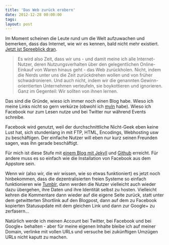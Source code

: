 ```yaml
---
title: 'Das Web zurück erobern'
date: 2012-12-28 00:00:00 
tags: 
layout: post
---
```

Im Moment scheinen die Leute rund um die Welt aufzuwachen und bemerken,
dass das Internet, wie wir es kennen, bald nicht mehr existiert. [Jetzt
ist Spreeblick dran][0].

> Es wird also Zeit, dass wir uns - und damit meine ich alle
> Internet-Nutzer, deren Nutzungsverhalten über den gelegentlichen
> Online-Einkauf von Waren hinaus geht - das Web zurückholen. Nicht,
> indem die Nerds unter uns die Zeit zurückdrehen wollen und von
> früher schwadronieren. Und auch nicht, indem wir die genannten
> Gewinn-orientierten Unternehmen verteufeln, sie boykottieren und
> ignorieren. Ganz im Gegenteil: Wir sollten von ihnen lernen. 

Das sind die Gründe, wieso ich immer noch einen Blog habe. Wieso ich
meine Links nicht so gern verkürze (obwohl ich [myln][1] habe). Wieso
ich Facebook nur zum Lesen nutze und bei Twitter nur während Events
schreibe.

Facebook wird genutzt, weil der durchschnittliche Nicht-Geek eben keine
Lust hat, sich stundenlang in mit FTP, HTML, Encodings, Webhosting usw
zu beschäftigen. Der einfache Nutzer will eben nur kurz seinen Freunden
sagen, was ihn gerade beschäftigt.

Für mich ist diese Stufe mit [einem Blog mit Jekyll][2] und [Github][3]
erreicht. Für andere muss es so einfach wie die Installation von
Facebook aus dem Appstore sein.

Wenn wir (also wir, die wir wissen, wie so etwas funktioniert) es jetzt
noch hinbekommen, dass die dezentralisierten freien Systeme so einfach
funktionieren wie [Tumblr][4], dann werden die Nutzer vielleicht auch
wieder dazu übergehen, ihre Daten und ihre Identität selbst zu hosten.
Vielleicht kehren die Kommentare dann wieder auf die eigene Seite
zurück, statt unter dem getwitterten Shortlink auf den Blogpost, dann
auf dem zu Facebook kopierten Statusupdate mit dem gleichen Link und
dann zur Google+ zu zerfasern...

Natürlich werde ich meinen Account bei Twitter, bei Facebook und bei
Google+ behalten - aber für meine eigenen Inhalte bleibe ich auf meiner
Domain, verlinke mit vollen URLs und versuche bei zukünftigen Umzügen 
URLs nicht kaputt zu machen.

[0]: http://www.spreeblick.com/2012/12/28/2013-das-web-zuruck-erobern/
[1]: http://myln.de/
[2]: /2011/06/19/umzug-zu-github/
[3]: https://github.com/
[4]: http://tumblr.com/
